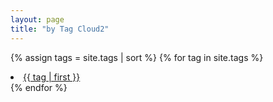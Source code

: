 ```yaml
---
layout: page
title: "by Tag Cloud2"
---
```

<!--
{% assign tags = site.tags | sort %}
{% for tag in tags %}
 <span class="site-tag">
    <a href="/tag/{{ tag | first | slugize }}/"
        style="font-size: {{ tag | last | size  |  times: 4 | divided_by: site.tags.size | plus: 80  }}%">
            {{ tag[0] | replace:'-', ' ' }} {{ tag | last | size }}
    </a>
</span>
{% endfor %}
-->

{% assign tags = site.tags | sort %}
{% for tag in site.tags %}
    <li style="font-size: {{ tag | last | size | times: 100 | divided_by: site.tags.size }}%">
        <a href="/{{ tag | first | slugify }}/">
            {{ tag | first }}
        </a>
    </li>
{% endfor %}
